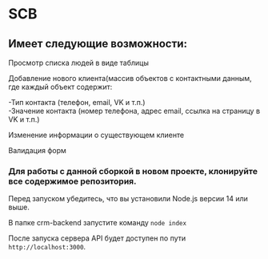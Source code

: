 # SCB

## Имеет следующие возможности:
Просмотр списка людей в виде таблицы

Добавление нового клиента(массив объектов с контактными данным, где каждый объект содержит:

-Тип контакта (телефон, email, VK и т.п.)<br>
-Значение контакта (номер телефона, адрес email, ссылка на страницу в VK и т.п.)


Изменение информации о существующем клиенте


Валидация форм




 ### Для работы с данной сборкой в новом проекте, клонируйте все содержимое репозитория.

Перед запуском убедитесь, что вы установили Node.js версии 14 или выше.

В папке crm-backend запустите команду `node index`

После запуска сервера API будет доступен по пути `http://localhost:3000`.


